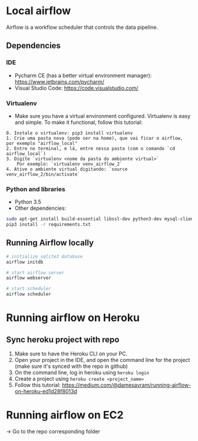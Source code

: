 # Local airflow
Airflow is a workflow scheduler that controls the data pipeline.


## Dependencies
### IDE
- Pycharm CE (has a better virtual environment manager): https://www.jetbrains.com/pycharm/
- Visual Studio Code: https://code.visualstudio.com/

### Virtualenv
- Make sure you have a virtual environment configured. Virtualenv is easy and simple. To make it functional, follow this tutorial:
```
0. Instale o virtualenv: pip3 install virtualenv
1. Crie uma pasta nova (pode ser na home), que vai ficar o airflow, por exemplo "airflow_local"
2. Entre no terminal, e lá, entre nessa pasta (com o comando `cd airflow_local`)
3. Digite `virtualenv <nome da pasta do ambiente virtual>`
    Por exemplo: `virtualenv venv_airflow_2`
4. Ative o ambiente virtual digitando: `source venv_airflow_2/bin/activate`
```


### Python and libraries
- Python 3.5
- Other dependencies:
```bash
sudo apt-get install build-essential libssl-dev python3-dev mysql-client libmysqlclient-dev
pip3 install -r requirements.txt
```

## Running Airflow locally
```bash
# initialize sqlite3 database
airflow initdb

# start airflow server
airflow webserver

# start scheduler
airflow scheduler
```

# Running airflow on Heroku

## Sync heroku project with repo
1. Make sure to have the Heroku CLI on your PC.
2. Open your project in the IDE, and open the command line for the project (make sure it's synced with the repo in github)
3. On the command line, log in heroku using `heroku login`
4. Create a project using `heroku create <project_name>`
5. Follow this tutorial: https://medium.com/@damesavram/running-airflow-on-heroku-ed1d28f8013d


# Running airflow on EC2
-> Go to the repo corresponding folder
